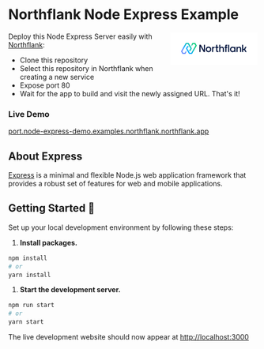 # Northflank Node Express Example

<a target="_blank" rel="noopener noreferrer" href="https://www.northflank.com">
    <img alt="Northflank" align="right" src="/media/logo.svg" width="35%" />
</a>

Deploy this Node Express Server easily with [Northflank](https://www.northflank.com):

- Clone this repository
- Select this repository in Northflank when creating a new service
- Expose port 80
- Wait for the app to build and visit the newly assigned URL. That's it!

### Live Demo
[port.node-express-demo.examples.northflank.northflank.app](https://port.node-express-demo.examples.northflank.northflank.app)

## About Express

[Express](http://expressjs.com/) is a minimal and flexible Node.js web application framework that provides a robust set of features for web and mobile applications. 


## Getting Started 🚀
Set up your local development environment by following these steps:

1.  **Install packages.**

```bash
npm install
# or
yarn install
```

1.  **Start the development server.**

```bash
npm run start
# or
yarn start
```

The live development website should now appear at [http://localhost:3000](http://localhost:3000)